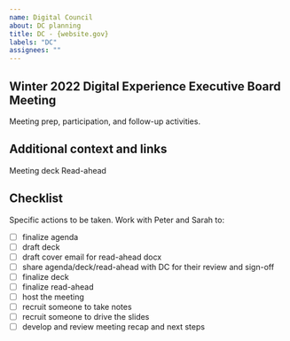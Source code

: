 ```yaml
---
name: Digital Council
about: DC planning
title: DC - {website.gov}
labels: "DC"
assignees: ""
---
```

## Winter 2022 Digital Experience Executive Board Meeting
Meeting prep, participation, and follow-up activities.

## Additional context and links
Meeting deck
Read-ahead

## Checklist
Specific actions to be taken.
Work with Peter and Sarah to:

- [ ] finalize agenda
- [ ] draft deck
- [ ] draft cover email for read-ahead docx
- [ ] share agenda/deck/read-ahead with DC for their review and sign-off
- [ ] finalize deck
- [ ] finalize read-ahead
- [ ] host the meeting
- [ ] recruit someone to take notes
- [ ] recruit someone to drive the slides
- [ ] develop and review meeting recap and next steps
